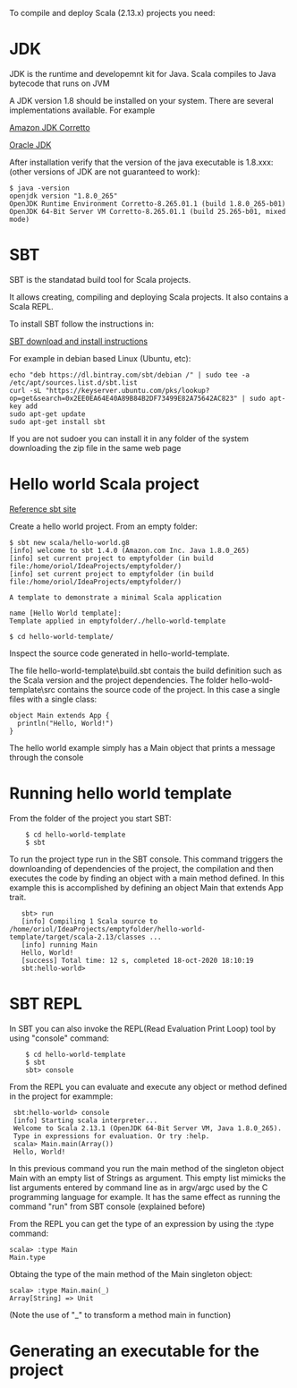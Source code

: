 To compile and deploy Scala (2.13.x) projects you need:

# JDK

JDK is the runtime and developemnt kit for Java. 
Scala compiles to Java bytecode that runs on JVM

A JDK version 1.8 should be installed on your system.
There are several implementations available. For example

[Amazon JDK Corretto](https://aws.amazon.com/es/corretto/)

[Oracle JDK](https://www.oracle.com/java/technologies/javase/javase-jdk8-downloads.html)

After installation verify that the version of the java executable is 1.8.xxx: (other versions of JDK are not guaranteed to work):

```
$ java -version
openjdk version "1.8.0_265"
OpenJDK Runtime Environment Corretto-8.265.01.1 (build 1.8.0_265-b01)
OpenJDK 64-Bit Server VM Corretto-8.265.01.1 (build 25.265-b01, mixed mode)
```

# SBT

SBT is the standatad build tool for Scala projects.

It allows creating, compiling  and deploying Scala projects.
It also contains a Scala REPL.

To install SBT follow the instructions in:

[SBT download and install instructions](https://www.scala-sbt.org/download.html)

For example in debian based Linux (Ubuntu, etc):
```
echo "deb https://dl.bintray.com/sbt/debian /" | sudo tee -a /etc/apt/sources.list.d/sbt.list
curl -sL "https://keyserver.ubuntu.com/pks/lookup?op=get&search=0x2EE0EA64E40A89B84B2DF73499E82A75642AC823" | sudo apt-key add
sudo apt-get update
sudo apt-get install sbt
```

If you are not sudoer you can install it in any folder of the system downloading the zip file in the same web page

# Hello world Scala project

[Reference sbt site](https://docs.scala-lang.org/getting-started/sbt-track/getting-started-with-scala-and-sbt-on-the-command-line.html)

Create a hello world project. From an empty folder:

```
$ sbt new scala/hello-world.g8
[info] welcome to sbt 1.4.0 (Amazon.com Inc. Java 1.8.0_265)
[info] set current project to emptyfolder (in build file:/home/oriol/IdeaProjects/emptyfolder/)
[info] set current project to emptyfolder (in build file:/home/oriol/IdeaProjects/emptyfolder/)

A template to demonstrate a minimal Scala application 

name [Hello World template]: 
Template applied in emptyfolder/./hello-world-template

$ cd hello-world-template/
```
Inspect the source code generated in hello-world-template.

The file hello-world-template\build.sbt contais the build definition such as the Scala version and the project dependencies.
The folder hello-wold-template\src contains the source code of the project. In this case a single files with a single class:
```
object Main extends App {
  println("Hello, World!")
}
```

The hello world example simply has a Main object that prints a message through the console

# Running hello world template

From the folder of the project you start SBT:
```
    $ cd hello-world-template
    $ sbt
```

To run the project type run in the SBT console.
This command triggers the downloanding of dependencies of the project, the compilation and then executes the code by finding an object with a main method defined.
In this example this is accomplished by defining an object Main that extends App trait.

```
   sbt> run
   [info] Compiling 1 Scala source to /home/oriol/IdeaProjects/emptyfolder/hello-world-template/target/scala-2.13/classes ...
   [info] running Main 
   Hello, World!
   [success] Total time: 12 s, completed 18-oct-2020 18:10:19
   sbt:hello-world> 
```
# SBT REPL

In SBT you can also invoke the REPL(Read Evaluation Print Loop) tool by using "console" command:

```
    $ cd hello-world-template
    $ sbt
    sbt> console
```
From the REPL you can evaluate and execute any object or method defined in the project for exammple:
```
 sbt:hello-world> console
 [info] Starting scala interpreter...
 Welcome to Scala 2.13.1 (OpenJDK 64-Bit Server VM, Java 1.8.0_265).
 Type in expressions for evaluation. Or try :help.
 scala> Main.main(Array())
 Hello, World!
```

In this previous command you run the main method of the singleton object Main with an empty list of Strings as argument.
This empty list mimicks the list arguments entered by command line as in argv/argc used by the C programming language for example.
It has the same effect as running the command "run" from SBT console (explained before)

From the REPL you can get the type of an expression by using the :type command:
```
scala> :type Main
Main.type
```

Obtaing the type of the main method of the Main singleton object:
```
scala> :type Main.main(_)
Array[String] => Unit
```

(Note the use of "_" to transform a method main in function) 

# Generating an executable for the project

